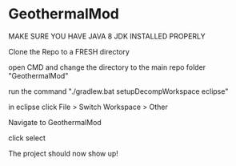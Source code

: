 # GeothermalMod

MAKE SURE YOU HAVE JAVA 8 JDK INSTALLED PROPERLY

Clone the Repo to a FRESH directory

open CMD and change the directory to the main repo folder "GeothermalMod"

run the command "./gradlew.bat setupDecompWorkspace eclipse"

in eclipse click File > Switch Workspace > Other

Navigate to GeothermalMod

click select

The project should now show up!